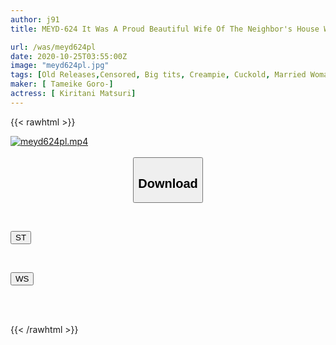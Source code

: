 ```yaml
---
author: j91
title: MEYD-624 It Was A Proud Beautiful Wife Of The Neighbor's House Who Went To Matt Health Without A Production. I Grasped The Weakness And Forced Both Production And Vaginal Cum Shot! Kiritani Festival That Made A Compliant Sex Slave Even Outside The Store

url: /was/meyd624pl
date: 2020-10-25T03:55:00Z
image: "meyd624pl.jpg"
tags: [Old Releases,Censored, Big tits, Creampie, Cuckold, Married Woman, Prostitutes, Soapland, Solowork]
maker: [ Tameike Goro-]
actress: [ Kiritani Matsuri]
---
```



{{< rawhtml >}}

<div class="video" data-videoid="olz1MGv0p2I9Rk">
    <a href="javascript:;">
        <img src="/was/meyd624pl/meyd624pl.jpg" width="WIDTH" height="HEIGHT" alt="meyd624pl.mp4" loading="lazy">
    </a>
</div>

<script type="text/javascript" src="https://j91.asia/asset/on-demand-st.js"></script>

<br>
  <link rel="stylesheet" href="https://j91.asia/asset/bs5.css">
  
  <center>
  <button class="btn btn-primary" type="button" data-bs-toggle="collapse" data-bs-target=".multi-collapse" aria-expanded="false" aria-controls="multiCollapseExample1 multiCollapseExample2"><h2>Download</h2></button></center>
</p>
<div class="row">
  <div class="col">
    <div class="collapse multi-collapse" id="multiCollapseExample1">
      <div class="card card-body">
	      	      <br>
<div class="buttons">  
<p><a href="https://streamtape.to/v/olz1MGv0p2I9Rk" target="_blank"><button class="btn-hover color-3"><i class="fa fa-download"></i> ST</button></a></p></div>
    </div>
  </div>
</div>
  <div class="col">
    <div class="collapse multi-collapse" id="multiCollapseExample2">
      <div class="card card-body">
	      <br>
<div class="buttons">
<p><a href="https://wolfstream.tv/oi6o9kbziqdx" target="_blank"><button class="btn-hover color-8"><i class="fa fa-download"></i> WS</button></a></p></div>
<br><br>
      </div>
    </div>
  </div>
</div>

{{< /rawhtml >}}